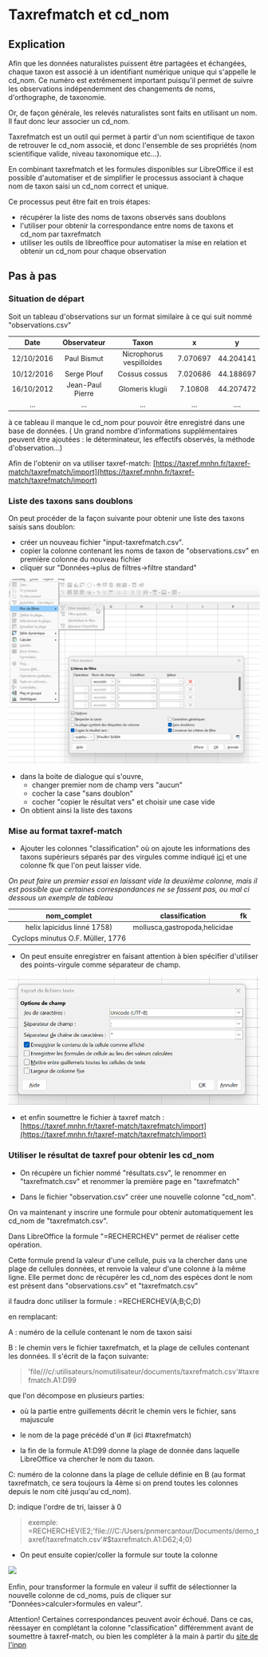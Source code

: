 # Taxrefmatch et cd_nom

## Explication
Afin que les données naturalistes puissent être partagées et échangées, chaque taxon est associé à un identifiant numérique unique qui s'appelle le cd_nom.
Ce numéro est extrêmement important puisqu'il permet de suivre les observations indépendemment des changements de noms, d'orthographe, de taxonomie.

Or, de façon générale, les relevés naturalistes sont faits en utilisant un nom. Il faut donc leur associer un cd_nom. 


Taxrefmatch est un outil qui permet à partir d'un nom scientifique de taxon de retrouver le cd_nom associé, et donc l'ensemble de ses propriétés (nom scientifique valide, niveau taxonomique etc...).

En combinant taxrefmatch et les formules disponibles sur LibreOffice il est possible d'automatiser et de simplifier le processus associant à chaque nom de taxon saisi un cd_nom correct et unique. 


Ce processus peut être fait en trois étapes: 

- récupérer la liste des noms de taxons observés sans doublons
- l'utiliser pour obtenir la correspondance entre noms de taxons et cd_nom par taxrefmatch
- utiliser les outils de libreoffice pour automatiser la mise en relation et obtenir un cd_nom pour chaque observation



## Pas à pas

### Situation de départ

Soit un tableau d'observations sur un format similaire à ce qui suit nommé "observations.csv"


|Date|Observateur|Taxon|x|y|
|:--:|:--:|:--:|:--:|:--:|
|12/10/2016|Paul Bismut|Nicrophorus vespilloides|7.070697|44.204141|
|10/12/2016|Serge Plouf|Cossus cossus|7.020686|44.188697|
|16/10/2012|Jean-Paul Pierre|Glomeris klugii|7.10808|44.207472|
|...|...|...|...|....|


à ce tableau il manque le cd_nom pour pouvoir être enregistré dans une base de données. ( Un grand nombre d'informations supplémentaires peuvent être ajoutées : le déterminateur, les effectifs observés, la méthode d'observation...) 


Afin de l'obtenir on va utiliser taxref-match: 
[https://taxref.mnhn.fr/taxref-match/taxrefmatch/import](https://taxref.mnhn.fr/taxref-match/taxrefmatch/import)


### Liste des taxons sans doublons 
On peut procéder de la façon suivante pour obtenir une liste des taxons saisis sans doublon:

- créer un nouveau fichier "input-taxrefmatch.csv".
- copier la colonne contenant les noms de taxon de "observations.csv" en première colonne du nouveau fichier
- cliquer sur "Données->plus de filtres->filtre standard"

![](./img/filtrer_doublons.png)
 

- dans la boite de dialogue qui s'ouvre, 
	- changer premier nom de champ  vers "aucun" 
	- cocher la case "sans doublon"
	- cocher "copier le résultat vers" et choisir une case vide
- On obtient ainsi la liste des taxons

### Mise au format taxref-match

- Ajouter les colonnes "classification" où on ajoute les informations des taxons supérieurs séparés par des virgules comme indiqué [ici](https://taxref.mnhn.fr/taxref-match/taxrefmatch/taxrefMatchDoc) et une colonne fk que l'on peut laisser vide.

_On peut faire un premier essai en laissant vide la deuxième colonne, mais il est possible que certaines correspondances ne se fassent pas, ou mal ci dessous un exemple de tableau_

|nom_complet|classification|fk|
|:--:|:--:|:--:|
|helix lapicidus linné 1758)|mollusca,gastropoda,helicidae||
|Cyclops minutus O.F. Müller, 1776|||


 
- On peut ensuite enregistrer en faisant attention à bien spécifier d'utiliser des points-virgule comme séparateur de champ.

![](./img/calc_pointvirgule.png)


- et enfin soumettre le fichier à taxref match : [https://taxref.mnhn.fr/taxref-match/taxrefmatch/import](https://taxref.mnhn.fr/taxref-match/taxrefmatch/import)

### Utiliser le résultat de taxref pour obtenir les cd_nom

- On récupère un fichier nommé "résultats.csv", le renommer en "taxrefmatch.csv" et renommer la première page en "taxrefmatch"


- Dans le fichier "observation.csv" créer une nouvelle colonne "cd_nom".


On va maintenant y inscrire une formule pour obtenir automatiquement les cd_nom de "taxrefmatch.csv".

Dans LibreOffice la formule "=RECHERCHEV" permet de réaliser cette opération. 

Cette formule prend la valeur d'une cellule, puis va la chercher dans une plage de cellules données, et renvoie la valeur d'une colonne à la même ligne.
Elle permet donc de récupérer les cd_nom des espèces dont le nom est présent dans "observations.csv" et "taxrefmatch.csv"

il faudra donc utiliser la formule :
=RECHERCHEV(A;B;C;D)

en remplacant:

A : numéro de la cellule contenant le nom de taxon saisi

B : le chemin vers le fichier taxrefmatch, et la plage de cellules contenant les données. Il s'écrit de la façon suivante: 

> 'file///c/:utilisateurs/nomutilisateur/documents/taxrefmatch.csv'#taxrefmatch.A1:D99

que l'on décompose en plusieurs parties: 

- où la partie entre guillements décrit le chemin vers le fichier, sans majuscule

- le nom de la page précédé d'un # (ici #taxrefmatch)

- la fin de la formule A1:D99 donne la plage de donnée dans laquelle LibreOffice va chercher le nom du taxon. 

C: numéro de la colonne dans la plage de cellule définie en B (au format taxrefmatch, ce sera toujours la 4ème si on prend toutes les colonnes depuis le nom cité jusqu'au cd_nom).

D: indique l'ordre de tri, laisser à 0

> exemple: =RECHERCHEV(E2;'file:///C:/Users/pnmercantour/Documents/demo_taxref/taxrefmatch.csv'#$taxrefmatch.A1:D62;4;0)


- On peut ensuite copier/coller la formule sur toute la colonne

![](./img/demo_taxref.gif)

Enfin, pour transformer la formule en valeur il suffit de sélectionner la nouvelle colonne de cd_noms, puis de cliquer sur "Données>calculer>formules en valeur".

Attention! Certaines correspondances peuvent avoir échoué. Dans ce cas, réessayer en complétant la colonne "classification" différemment avant de soumettre à taxref-match, ou bien les compléter à la main à partir du [site de l'inpn](https://inpn.mnhn.fr/) 
